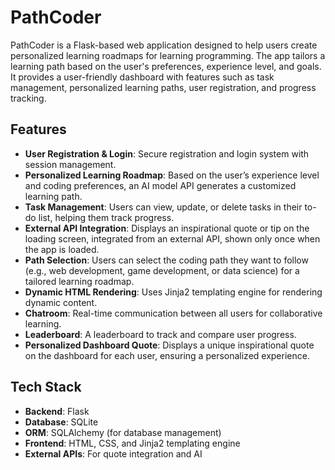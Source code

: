 # PathCoder

PathCoder is a Flask-based web application designed to help users create personalized learning roadmaps for learning programming. The app tailors a learning path based on the user's preferences, experience level, and goals. It provides a user-friendly dashboard with features such as task management, personalized learning paths, user registration, and progress tracking.

## Features

- **User Registration & Login**: Secure registration and login system with session management.
- **Personalized Learning Roadmap**: Based on the user’s experience level and coding preferences, an AI model API generates a customized learning path.
- **Task Management**: Users can view, update, or delete tasks in their to-do list, helping them track progress.
- **External API Integration**: Displays an inspirational quote or tip on the loading screen, integrated from an external API, shown only once when the app is loaded.
- **Path Selection**: Users can select the coding path they want to follow (e.g., web development, game development, or data science) for a tailored learning roadmap.
- **Dynamic HTML Rendering**: Uses Jinja2 templating engine for rendering dynamic content.
- **Chatroom**: Real-time communication between all users for collaborative learning.
- **Leaderboard**: A leaderboard to track and compare user progress.
- **Personalized Dashboard Quote**: Displays a unique inspirational quote on the dashboard for each user, ensuring a personalized experience.

## Tech Stack

- **Backend**: Flask
- **Database**: SQLite
- **ORM**: SQLAlchemy (for database management)
- **Frontend**: HTML, CSS, and Jinja2 templating engine
- **External APIs**: For quote integration and AI